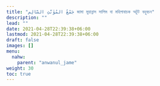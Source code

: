 ```yaml
---
title: "جَمْعُ المُؤَنَّثِ السَّالِم জামা মুয়ান্নাস সালিম বা মহিলাবাচক অটুট বহুবচন"
description: ""
lead: ""
date: 2021-04-28T22:39:38+06:00
lastmod: 2021-04-28T22:39:38+06:00
draft: false
images: []
menu: 
  nahw:
    parent: "anwanul_jame"
weight: 30
toc: true
---
```



